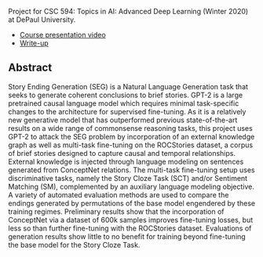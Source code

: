 Project for CSC 594: Topics in AI: Advanced Deep Learning (Winter 2020) at DePaul University.

* [Course presentation video](https://drive.google.com/file/d/1bjyqaGZO7YDmgxQyvQ74JLSKCqcMA7pI/view?usp=sharing)
* [Write-up](https://github.com/erikmcguire/common_seg/blob/master/csc594-ADL/documents/csc594-810-mcguire_erik-project-report.pdf)

## Abstract

Story Ending Generation (SEG) is a Natural Language Generation task that seeks to generate coherent conclusions to brief stories. GPT-2 is a large pretrained causal language model which requires minimal task-specific changes to the architecture for supervised fine-tuning. As it is a relatively new generative model that has outperformed previous state-of-the-art results on a wide range of commonsense reasoning tasks, this project uses GPT-2 to attack the SEG problem by incorporation of an external knowledge graph as well as multi-task fine-tuning on the ROCStories dataset, a corpus of brief stories designed to capture causal and temporal relationships. External knowledge is injected through language modeling on sentences generated from ConceptNet relations. The multi-task fine-tuning setup uses discriminative tasks, namely the Story Cloze Task (SCT) and/or Sentiment Matching (SM), complemented by an auxiliary language modeling objective. A variety of automated evaluation methods are used to compare the endings generated by permutations of the base model engendered by these training regimes. Preliminary results show that the incorporation of ConceptNet via a dataset of 600k samples improves fine-tuning losses, but less so than further fine-tuning with the ROCStories dataset. Evaluations of generation results show little to no benefit for training beyond fine-tuning the base model for the Story Cloze Task.
